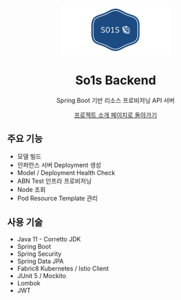 <div align="center">

<img src="https://raw.githubusercontent.com/so1s/.github/main/static/logo.png" alt="So1s Logo" width="50%" />

# So1s Backend

Spring Boot 기반 리소스 프로비저닝 API 서버

[프로젝트 소개 페이지로 돌아가기](https://github.com/so1s)

</div>

## 주요 기능

- 모델 빌드
- 인퍼런스 서버 Deployment 생성
- Model / Deployment Health Check
- ABN Test 인프라 프로비저닝
- Node 조회
- Pod Resource Template 관리


## 사용 기술

- Java 11 - Corretto JDK
- Spring Boot
- Spring Security
- Spring Data JPA
- Fabric8 Kubernetes / Istio Client
- JUnit 5 / Mockito
- Lombok
- JWT
